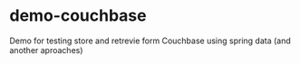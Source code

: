 # demo-couchbase
Demo for testing store and retrevie form Couchbase using spring data (and another aproaches)
